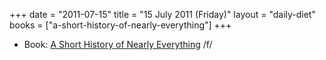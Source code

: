 +++
date = "2011-07-15"
title = "15 July 2011 (Friday)"
layout = "daily-diet"
books = ["a-short-history-of-nearly-everything"]
+++


* Book: [A Short History of Nearly Everything](/books/a-short-history-of-nearly-everything) /f/